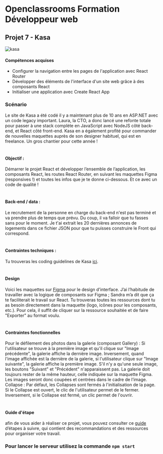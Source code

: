 # Openclassrooms Formation Développeur web
## Projet 7 - Kasa

![kasa](../Kasa.png)

#### Compétences acquises

-   Configurer la navigation entre les pages de l'application avec React Router
-   Développer des éléments de l'interface d'un site web grâce à des composants React
-   Initialiser une application avec Create React App
### Scénario

Le site de Kasa a été codé il y a maintenant plus de 10 ans en ASP.NET avec un code legacy important. Laura, la CTO, a donc lancé une refonte totale pour passer à une stack complète en JavaScript avec NodeJS côté back-end, et React côté front-end. Kasa en a également profité pour commander de nouvelles maquettes auprès de son designer habituel, qui est en freelance. Un gros chantier pour cette année ! 

#
#### Objectif : 
Démarrer le projet React et développer l’ensemble de l’application, les composants React, les routes React Router, en suivant les maquettes Figma (responsives !) et toutes les infos que je te donne ci-dessous. Et ce avec un code de qualité ! 

#
 #### Back-end / data : 
 Le recrutement de la personne en charge du back-end n'est pas terminé et va prendre plus de temps que prévu. Du coup, il va falloir que tu fasses sans pour le moment. Je t'ai extrait les 20 dernières annonces de logements dans ce fichier JSON pour que tu puisses construire le Front qui correspond.

#
 #### Contraintes techniques : 
 Tu trouveras les coding guidelines de Kasa  [ici](https://course.oc-static.com/projects/Front-End+V2/P9+React+1/Coding+guidelines+Kasa+FR.pdf).
 #
 #### Design

Voici les maquettes sur [Figma](https://www.figma.com/file/bAnXDNqRKCRRP8mY2gcb5p/UI-Design-Kasa-FR?node-id=3%3A0) pour le design d’interface. J’ai l’habitude de travailler avec la logique de composants sur Figma ; Sandra m’a dit que ça te faciliterait le travail sur React. Tu trouveras toutes les ressources dont tu as besoin directement dans la maquette (logo, icônes pour les composants, etc.). Pour cela, il suffit de cliquer sur la ressource souhaitée et de faire "Exporter" au format voulu.

#
#### Contraintes fonctionnelles


Pour le défilement des photos dans la galerie (composant Gallery) :
Si l'utilisateur se trouve à la première image et qu'il clique sur "Image précédente", la galerie affiche la dernière image. 
Inversement, quand l'image affichée est la dernière de la galerie, si l'utilisateur clique sur "Image suivante", la galerie affiche la première image. 
S'il n'y a qu'une seule image, les boutons "Suivant" et "Précédent" n'apparaissent pas.
La galerie doit toujours rester de la même hauteur, celle indiquée sur la maquette Figma. Les images seront donc coupées et centrées dans le cadre de l’image.
Collapse : Par défaut, les Collapses sont fermés à l'initialisation de la page. 
Si le Collapse est ouvert, le clic de l'utilisateur permet de le fermer.
Inversement, si le Collapse est fermé, un clic permet de l'ouvrir.
 
 #

 #### Guide d'étape

afin de vous aider à réaliser ce projet, vous pouvez consulter ce [guide](https://course.oc-static.com/projects/D%C3%A9veloppeur+Web/IW_P8+React+Kasa/Guide+d%27etapes+cles+-+Creez+une+application+web+de+location+immobiliere+avec+React.pdf) d’étapes à suivre, qui contient des recommandations et des ressources pour organiser votre travail.


### Pour lancer le serveur utilisez la commande `npm start`